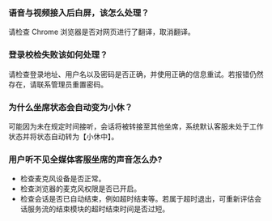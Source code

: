 ### 语音与视频接入后白屏，该怎么处理？
请检查 Chrome 浏览器是否对网页进行了翻译，取消翻译。

### 登录校检失败该如何处理？
请检查登录地址、用户名以及密码是否正确，并使用正确的信息重试。若报错仍然存在，请联系管理员重置密码。

### 为什么坐席状态会自动变为小休？
可能因为未在规定时间接听，会话将被转接至其他坐席，系统默认客服未处于工作状态并将状态自动转为【小休中】。

### 用户听不见全媒体客服坐席的声音怎么办?
- 检查麦克风设备是否正常。
- 检查浏览器的麦克风权限是否已开启。
- 检查会话是否已自动结束，例如超时结束等。若属于超时退出，可重新评估会话服务流的结束模块的超时结束时间是否过短。
